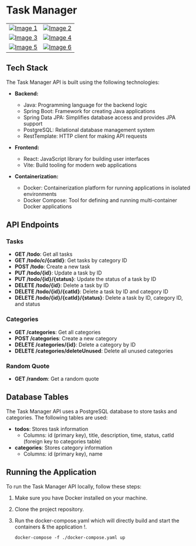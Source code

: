 # Task Manager

|  |  |
| --- | --- |
| [![Image 1](https://git-bitbucket.aws.fico.com:8443/users/ujjwallnu/repos/test/raw/ss/1.png)](https://git-bitbucket.aws.fico.com:8443/users/ujjwallnu/repos/test/raw/ss/1.png) | [![Image 2](https://git-bitbucket.aws.fico.com:8443/users/ujjwallnu/repos/test/raw/ss/2.png)](https://git-bitbucket.aws.fico.com:8443/users/ujjwallnu/repos/test/raw/ss/2.png) |
| [![Image 3](https://git-bitbucket.aws.fico.com:8443/users/ujjwallnu/repos/test/raw/ss/3.png)](https://git-bitbucket.aws.fico.com:8443/users/ujjwallnu/repos/test/raw/ss/3.png) | [![Image 4](https://git-bitbucket.aws.fico.com:8443/users/ujjwallnu/repos/test/raw/ss/4.png)](https://git-bitbucket.aws.fico.com:8443/users/ujjwallnu/repos/test/raw/ss/4.png) |
| [![Image 5](https://git-bitbucket.aws.fico.com:8443/users/ujjwallnu/repos/test/raw/ss/5.png)](https://git-bitbucket.aws.fico.com:8443/users/ujjwallnu/repos/test/raw/ss/5.png) | [![Image 6](https://git-bitbucket.aws.fico.com:8443/users/ujjwallnu/repos/test/raw/ss/6.png)](https://git-bitbucket.aws.fico.com:8443/users/ujjwallnu/repos/test/raw/ss/6.png) |


## Tech Stack

The Task Manager API is built using the following technologies:

- **Backend:**
  - Java: Programming language for the backend logic
  - Spring Boot: Framework for creating Java applications
  - Spring Data JPA: Simplifies database access and provides JPA support
  - PostgreSQL: Relational database management system
  - RestTemplate: HTTP client for making API requests

- **Frontend:**
  - React: JavaScript library for building user interfaces
  - Vite: Build tooling for modern web applications

- **Containerization:**
  - Docker: Containerization platform for running applications in isolated environments
  - Docker Compose: Tool for defining and running multi-container Docker applications


## API Endpoints

### Tasks

- **GET /todo**: Get all tasks
- **GET /todo/c/{catId}**: Get tasks by category ID
- **POST /todo**: Create a new task
- **PUT /todo/{id}**: Update a task by ID
- **PUT /todo/{id}/{status}**: Update the status of a task by ID
- **DELETE /todo/{id}**: Delete a task by ID
- **DELETE /todo/{id}/{catId}**: Delete a task by ID and category ID
- **DELETE /todo/{id}/{catId}/{status}**: Delete a task by ID, category ID, and status

### Categories

- **GET /categories**: Get all categories
- **POST /categories**: Create a new category
- **DELETE /categories/{id}**: Delete a category by ID
- **DELETE /categories/deleteUnused**: Delete all unused categories

### Random Quote

- **GET /random**: Get a random quote

## Database Tables

The Task Manager API uses a PostgreSQL database to store tasks and categories. The following tables are used:

- **todos**: Stores task information
  - Columns: id (primary key), title, description, time, status, catId (foreign key to categories table)
- **categories**: Stores category information
  - Columns: id (primary key), name

## Running the Application

To run the Task Manager API locally, follow these steps:

1. Make sure you have Docker installed on your machine.
2. Clone the project repository.
3. Run the docker-compose.yaml which will directly build and start the containers & the application !.

   ```shell
   docker-compose -f ./docker-compose.yaml up
   ```
